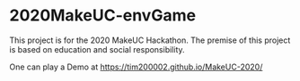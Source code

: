 # 2020MakeUC-envGame
This project is for the 2020 MakeUC Hackathon. The premise of this project is based on education and social responsibility.

One can play a Demo at https://tim200002.github.io/MakeUC-2020/
